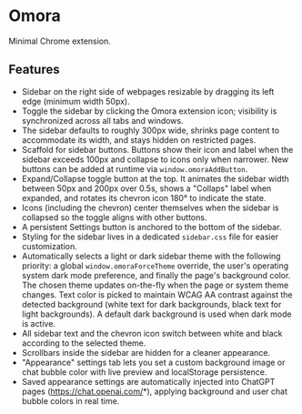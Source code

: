 # Omora

Minimal Chrome extension.

## Features

- Sidebar on the right side of webpages resizable by dragging its left edge (minimum width 50px).
- Toggle the sidebar by clicking the Omora extension icon; visibility
  is synchronized across all tabs and windows.
- The sidebar defaults to roughly 300px wide, shrinks page content to
  accommodate its width, and stays hidden on restricted pages.
- Scaffold for sidebar buttons. Buttons show their icon and label when
  the sidebar exceeds 100px and collapse to icons only when narrower.
  New buttons can be added at runtime via `window.omoraAddButton`.
- Expand/Collapse toggle button at the top. It animates the sidebar
  width between 50px and 200px over 0.5s, shows a "Collaps" label when
  expanded, and rotates its chevron icon 180° to indicate the state.
- Icons (including the chevron) center themselves when the sidebar is
  collapsed so the toggle aligns with other buttons.
- A persistent Settings button is anchored to the bottom of the sidebar.
- Styling for the sidebar lives in a dedicated `sidebar.css` file for
  easier customization.
- Automatically selects a light or dark sidebar theme with the following
  priority: a global `window.omoraForceTheme` override, the user's
  operating system dark mode preference, and finally the page's
  background color. The chosen theme updates on-the-fly when the page or
  system theme changes. Text color is picked to maintain WCAG AA
  contrast against the detected background (white text for dark
  backgrounds, black text for light backgrounds). A default dark
  background is used when dark mode is active.
- All sidebar text and the chevron icon switch between white and black
  according to the selected theme.
- Scrollbars inside the sidebar are hidden for a cleaner appearance.
- "Appearance" settings tab lets you set a custom background image or chat
  bubble color with live preview and localStorage persistence.
- Saved appearance settings are automatically injected into ChatGPT pages
  (https://chat.openai.com/*), applying background and user chat bubble colors
  in real time.
